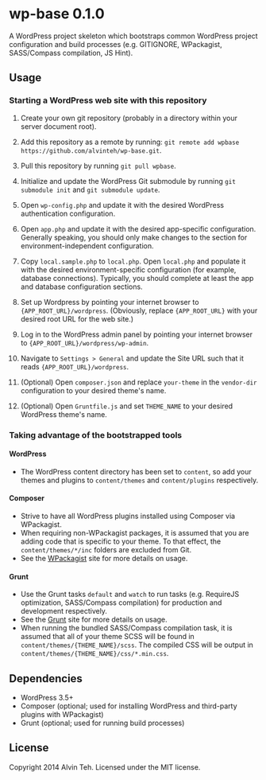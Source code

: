 wp-base 0.1.0
=========

A WordPress project skeleton which bootstraps common WordPress project configuration and build processes (e.g. GITIGNORE, WPackagist, SASS/Compass compilation, JS Hint).

Usage
-------

### Starting a WordPress web site with this repository

1. Create your own git repository (probably in a directory within your server document root).

2. Add this repository as a remote by running: `git remote add wpbase https://github.com/alvinteh/wp-base.git`.

3. Pull this repository by running `git pull wpbase`.

4. Initialize and update the WordPress Git submodule by running `git submodule init` and `git submodule update`.

5. Open `wp-config.php` and update it with the desired WordPress authentication configuration.

6. Open `app.php` and update it with the desired app-specific configuration. Generally speaking, you should only make changes to the section for environment-independent configuration.

7. Copy `local.sample.php` to `local.php`. Open `local.php` and populate it with the desired environment-specific configuration
(for example, database connections). Typically, you should complete at least the app and database configuration sections.

8. Set up Wordpress by pointing your internet browser to `{APP_ROOT_URL}/wordpress`. (Obviously, replace `{APP_ROOT_URL}` with your desired root URL for the web site.)

9. Log in to the WordPress admin panel by pointing your internet browser to `{APP_ROOT_URL}/wordpress/wp-admin`.

10. Navigate to `Settings > General` and update the Site URL such that it reads `{APP_ROOT_URL}/wordpress`.

11. (Optional) Open `composer.json` and replace `your-theme` in the `vendor-dir` configuration to your desired theme's name.

12. (Optional) Open `Gruntfile.js` and set `THEME_NAME` to your desired WordPress theme's name.

### Taking advantage of the bootstrapped tools

#### WordPress
* The WordPress content directory has been set to `content`, so add your themes and plugins to `content/themes` and `content/plugins` respectively.

#### Composer
* Strive to have all WordPress plugins installed using Composer via WPackagist.
* When requiring non-WPackagist packages, it is assumed that you are adding code that is specific to your theme. To that effect, the `content/themes/*/inc` folders are excluded from Git.
* See the [WPackagist](http://wpackagist.org) site for more details on usage.

#### Grunt
* Use the Grunt tasks `default` and `watch` to run tasks (e.g. RequireJS optimization, SASS/Compass compilation) for production and development respectively.
* See the [Grunt](http://www.gruntjs.com) site for more details on usage.
* When running the bundled SASS/Compass compilation task, it is assumed that all of your theme SCSS will be found in `content/themes/{THEME_NAME}/scss`. The compiled CSS will be output in `content/themes/{THEME_NAME}/css/*.min.css`.

Dependencies
-------

* WordPress 3.5+
* Composer (optional; used for installing WordPress and third-party plugins with WPackagist)
* Grunt (optional; used for running build processes)

License
-------
Copyright 2014 Alvin Teh. Licensed under the MIT license.